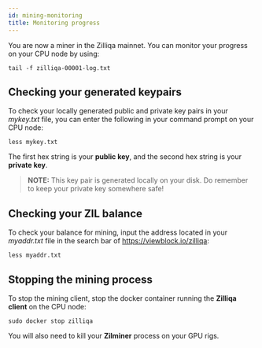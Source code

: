 ```yaml
---
id: mining-monitoring
title: Monitoring progress
---
```


You are now a miner in the Zilliqa mainnet. You can monitor your progress on your CPU node by using:

```shell
tail -f zilliqa-00001-log.txt
```

## Checking your generated keypairs

To check your locally generated public and private key pairs in your _mykey.txt_ file, you can enter the following in your command prompt on your CPU node:

```shell
less mykey.txt
```

The first hex string is your **public key**, and the second hex string is your **private key**.

> **NOTE:** This key pair is generated locally on your disk. Do remember to keep your private key somewhere safe!

## Checking your ZIL balance

To check your balance for mining, input the address located in your _myaddr.txt_ file in the search bar of https://viewblock.io/zilliqa:

```shell
less myaddr.txt
```

## Stopping the mining process

To stop the mining client, stop the docker container running the **Zilliqa client** on the CPU node:

```shell
sudo docker stop zilliqa
```

You will also need to kill your **Zilminer** process on your GPU rigs.
